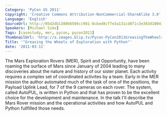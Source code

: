 ```yaml
---
Category: 'PyCon US 2011'
Copyright: 'Creative Commons Attribution-NonCommercial-ShareAlike 3.0'
Language: 'English'
SourceUrl: http://05d2db1380b6504cc981-8cbed8cf7e3a131cd8f1c3e383d10041.r93.cf2.rackcdn.com/pycon-us-2011/369_greasing-the-wheels-of-exploration-with-python.mp4
Speakers: [Michael Sims]
Tags: [casestudy, mer, pycon, pycon2011]
ThumbnailUrl: 'http://a.images.blip.tv/Pycon-PyCon2011GreasingTheWheelsOfExplorationWithPython860-969.jpg'
Title: '"Greasing the Wheels of Exploration with Python"'
date: '2011-03-11'
---
```

The Mars Exploration Rovers (MER), Spirit and Opportunity, have been roaming
the surface of Mars since January of 2004 leading to many discoveries about
the nature and history of our sister planet. Each activity requires a complex
set of coordinated activites by a team. Early in the MER mission the author
automated much of the task of one of the positions, the Payload Uplink Lead,
for 7 of the 9 cameras on each rover. The system, called AutoPUL, is written
in Python and that has proven to be the excellent choice for the development
and maintenance. In the talk I'll describe the Mars Rover mission and the
operational activities and how AutoPUL and Python fullfilled those needs.

